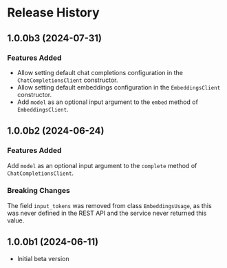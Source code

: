 # Release History

## 1.0.0b3 (2024-07-31)

### Features Added

* Allow setting default chat completions configuration in the `ChatCompletionsClient` constructor.
* Allow setting default embeddings configuration in the `EmbeddingsClient` constructor.
* Add `model` as an optional input argument to the `embed` method of `EmbeddingsClient`.

## 1.0.0b2 (2024-06-24)

### Features Added

Add `model` as an optional input argument to the `complete` method of `ChatCompletionsClient`.

### Breaking Changes

The field `input_tokens` was removed from class `EmbeddingsUsage`, as this was never defined in the
REST API and the service never returned this value.

## 1.0.0b1 (2024-06-11)

* Initial beta version

